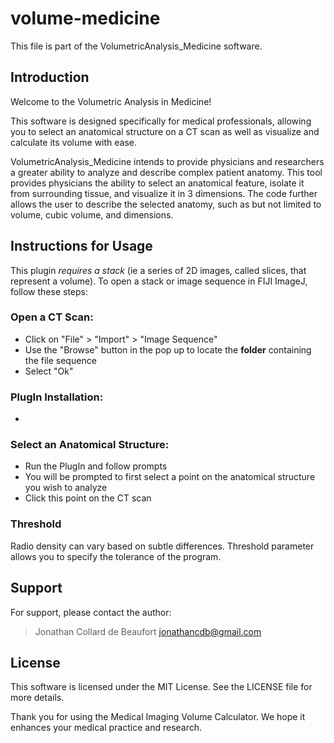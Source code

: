 # volume-medicine

This file is part of the VolumetricAnalysis_Medicine software.

## Introduction

Welcome to the Volumetric Analysis in Medicine!

This software is designed specifically for medical professionals, allowing you to select an anatomical structure on a CT scan as well as visualize and calculate its volume with ease.

VolumetricAnalysis_Medicine intends to provide physicians and researchers a greater ability to analyze and describe complex patient anatomy. This tool provides physicians the ability to select an anatomical feature, isolate it from surrounding tissue, and visualize it in 3 dimensions. The code further allows the user to describe the selected anatomy, such as but not limited to volume, cubic volume, and dimensions.

## Instructions for Usage 

This plugin *requires a stack* (ie a series of 2D images, called slices, that represent a volume). To open a stack or image sequence in FIJI ImageJ, follow these steps:

### Open a CT Scan:

- Click on "File" > "Import" > "Image Sequence"
- Use the "Browse" button in the pop up to locate the **folder** containing the file sequence
- Select "Ok"

### PlugIn Installation:
- 


### Select an Anatomical Structure:
- Run the PlugIn and follow prompts
- You will be prompted to first select a point on the anatomical structure you wish to analyze
- Click this point on the CT scan

### Threshold
Radio density can vary based on subtle differences. Threshold parameter allows you to specify the tolerance of the program.


## Support
For support, please contact the author:
> Jonathan Collard de Beaufort
> jonathancdb@gmail.com

## License
This software is licensed under the MIT License. See the LICENSE file for more details.

Thank you for using the Medical Imaging Volume Calculator. We hope it enhances your medical practice and research.



